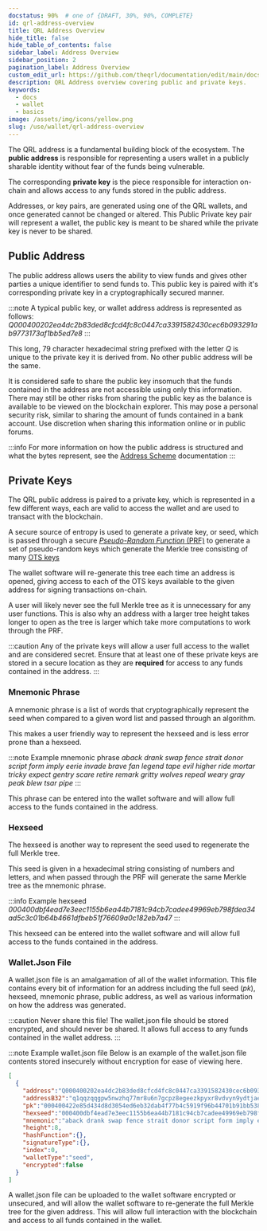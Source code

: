 ```yaml
---
docstatus: 90%  # one of {DRAFT, 30%, 90%, COMPLETE}
id: qrl-address-overview
title: QRL Address Overview
hide_title: false
hide_table_of_contents: false
sidebar_label: Address Overview
sidebar_position: 2
pagination_label: Address Overview
custom_edit_url: https://github.com/theqrl/documentation/edit/main/docs/Use/Wallet/qrl-address-overview.md
description: QRL Address overview covering public and private keys.
keywords:
  - docs
  - wallet
  - basics
image: /assets/img/icons/yellow.png
slug: /use/wallet/qrl-address-overview
---
```


The QRL address is a fundamental building block of the ecosystem. The **public address** is responsible for representing a users wallet in a publicly sharable identity without fear of the funds being vulnerable. 

The corresponding **private key** is the piece responsible for interaction on-chain and allows access to any funds stored in the public address.

Addresses, or key pairs, are generated using one of the QRL wallets, and once generated cannot be changed or altered. This Public Private key pair will represent a wallet, the public key is meant to be shared while the private key is never to be shared. 

## Public Address

The public address allows users the ability to view funds and gives other parties a unique identifier to send funds to. This public key is paired with it's corresponding private key in a cryptographically secured manner.

:::note A typical public key, or wallet address address is represented as follows:
_Q000400202ea4dc2b83ded8cfcd4fc8c0447ca3391582430cec6b093291ab9773173af1bb5ed7e8_
:::

This long, 79 character hexadecimal string prefixed with the letter $Q$ is unique to the private key it is derived from. No other public address will be the same.

It is considered safe to share the public key insomuch that the funds contained in the address are not accessible using only this information. There may still be other risks from sharing the public key as the balance is available to be viewed on the blockchain explorer. 
This may pose a personal security risk, similar to sharing the amount of funds contained in a bank account. Use discretion when sharing this information online or in public forums.

:::info 
For more information on how the public address is structured and what the bytes represent, see the [Address Scheme](/build/addresses) documentation
:::

##  Private Keys

The QRL public address is paired to a private key, which is represented in a few different ways, each are valid to access the wallet and are used to transact with the blockchain.

A secure source of entropy is used to generate a private key, or seed, which is passed through a secure [_Pseudo-Random Function_ (PRF)](https://crypto.stanford.edu/pbc/notes/crypto/prf.html) to generate a set of pseudo-random keys which generate the Merkle tree consisting of many [OTS keys](/build/fundamentals/ots-keys)

The wallet software will re-generate this tree each time an address is opened, giving access to each of the OTS keys available to the given address for signing transactions on-chain. 

A user will likely never see the full Merkle tree as it is unnecessary for any user functions. This is also why an address with a larger tree height takes longer to open as the tree is larger which take more computations to work through the PRF.

:::caution
Any of the private keys will allow a user full access to the wallet and are considered secret. Ensure that at least one of these private keys are stored in a secure location as they are __required__ for access to any funds contained in the address.
::: 

### Mnemonic Phrase

A mnemonic phrase is a list of words that cryptographically represent the seed when compared to a given word list and passed through an algorithm. 

This makes a user friendly way to represent the hexseed and is less error prone than a hexseed.

:::note Example mnemonic phrase
_aback drank swap fence strait donor script form imply eerie invade brave fan legend tape evil higher ride mortar tricky expect gentry scare retire remark gritty wolves repeal weary gray peak blew tsar pipe_
:::

This phrase can be entered into the wallet software and will allow full access to the funds contained in the address.

### Hexseed

The hexseed is another way to represent the seed used to regenerate the full Merkle tree.

This seed is given in a hexadecimal string consisting of numbers and letters, and when passed through the PRF will generate the same Merkle tree as the mnemonic phrase.

:::info Example hexseed
_000400dbf4ead7e3eec1155b6ea44b7181c94cb7cadee49969eb798fdea34ad5c3c01b64b4661dfbeb51f76609a0c182eb7a47_
:::

This hexseed can be entered into the wallet software and will allow full access to the funds contained in the address.

### Wallet.Json File

A wallet.json file is an amalgamation of all of the wallet information. This file contains every bit of information for an address including the full seed (_pk_), hexseed, mnemonic phrase, public address, as well as various information on how the address was generated.

:::caution Never share this file!
The wallet.json file should be stored encrypted, and should never be shared. It allows full access to any funds contained in the wallet address.
::: 

:::note Example wallet.json file
Below is an example of the wallet.json file contents stored insecurely without encryption for ease of viewing here.


```json
[
  { 
    "address":"Q000400202ea4dc2b83ded8cfcd4fc8c0447ca3391582430cec6b093291ab9773173af1bb5ed7e8",
    "addressB32":"q1qqzqqgpw5nwzhq77mr8u6n7gcpz8egeezkpyxr8vdvyn9ydtjae3wwh38u0m5v",
    "pk":"000400422e85d434d8d3054ed6eb32dab4f77b4c5919f96b44701b91bb538eaa3e5e83a1b5b893ab335ae9ce04ac483a8ed53cb0d82c70ae9971fe93eeea6ea0ccf819",
    "hexseed":"000400dbf4ead7e3eec1155b6ea44b7181c94cb7cadee49969eb798fdea34ad5c3c01b64b4661dfbeb51f76609a0c182eb7a47",
    "mnemonic":"aback drank swap fence strait donor script form imply eerie invade brave fan legend tape evil higher ride mortar tricky expect gentry scare retire remark gritty wolves repeal weary gray peak blew tsar pipe",
    "height":8,
    "hashFunction":{},
    "signatureType":{},
    "index":0,
    "walletType":"seed",
    "encrypted":false
  }
]
```

A wallet.json file can be uploaded to the wallet software encrypted or unsecured, and will allow the wallet software to re-generate the full Merkle tree for the given address. This will allow full interaction with the blockchain and access to all funds contained in the wallet.

